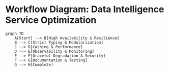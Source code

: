# Workflow Diagram: Data Intelligence Service Optimization

```mermaid
graph TD
    A[Start] --> B[High Availability & Resilience]
    B --> C[Strict Typing & Modularization]
    C --> D[Caching & Performance]
    D --> E[Observability & Monitoring]
    E --> F[Graceful Degradation & Security]
    F --> G[Documentation & Testing]
    G --> H[Complete]
```
